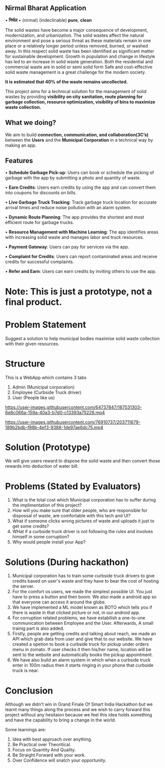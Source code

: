 
## Nirmal Bharat Application


 • **निर्मल** • (nirmal) (indeclinable)
 **pure**, **clean** 

The solid wastes have become a major consequence of development, modernization, and urbanization. The solid wastes affect the natural environment and pose a serious threat as these materials remain in one place or a relatively longer period unless removed, burned, or washed away. In this respect solid waste has been identified as significant matter for sustainable development. Growth in population and change in lifestyle has led to an increase In solid waste generation. Both the residential and commercial waste are in solid or semi solid form Safe and cost-effective solid waste management is a great challenge for the modern society.

**It is estimated that 40% of the waste remains uncollected.**

This project aims for a technical solution for the management of solid wastes by providing **visibility on city sanitation, route planning for garbage collection, resource optimization, visibility of bins to maximize waste collection.**
## What we doing?


We aim to build **connection, communication, and collaboration(3C’s)** between the **Users** and the **Municipal Corporation** in a technical way by making an app. 
## Features

• **Schedule Garbage Pick-up**: Users can book or schedule the picking of garbage with the app by submitting a photo and quantity of waste.

• **Earn Credits**: Users earn credits by using the app and can convert them into coupons for discounts on bills.

• **Live Garbage Truck Tracking**: Track garbage truck location for accurate arrival times and reduce noise pollution with an alarm system.

• **Dynamic Route Planning**: The app provides the shortest and most efficient route for garbage trucks.

• **Resource Management with Machine Learning**: The app identifies areas with increasing solid waste and manages labor and truck resources.

• **Payment Gateway**: Users can pay for services via the app.

• **Complaint for Credits**: Users can report contaminated areas and receive credits for successful complaints.

• **Refer and Earn**: Users can earn credits by inviting others to use the app.


# Note: This is just a prototype, not a final product.
# Problem Statement
Suggest a solution to help municipal bodies maximise solid waste collection with their given resources.

# Structure
This is a WebApp which contains 3 tabs
1. Admin (Municipal corporation)
2. Employee (Curbside Truck driver)
3. User (People like us)




https://user-images.githubusercontent.com/64737847/187531303-6e8c066a-159a-40a3-b7d0-c13393a75228.mp4


https://user-images.githubusercontent.com/76910737/203711679-189b2bdb-f88b-4ef3-9388-1de97ae6dc75.mp4



# Solution (Prototype)
We will give users reward to dispose the solid waste and then convert those rewards into deduction of water bill. 

# Problems (Stated by Evaluators)
1. What is the total cost which Municipal corporation has to suffer during the implimentation of this project?
2. How will you make sure that older people, who are responsible for dispossal of waste, are comfortable with this tech and UI?
3. What if someone clicks wrong pictures of waste and uploads it just to get some credits?
4. WHat if a curbside truck driver is not following the rules and involves himself in some corruption?
5. Why would people install your App?

# Solutions (During hackathon)
1. Municipal corporation has to train some curbside truck drivers to give credits based on user's waste and they have to bear the cost of hosting the server.
2. For the comfort os users, we made the simplest possible UI. You just have to press a button and then boom. We also made a android app so that everyone can access it around the globe.
3. We have implemented a ML model known as BOTO which tells you if there is waste in that clicked picture or not, in our android app.
4. For corruption related problems, we have estabilish a one-to-one communication between Employee and the User. Afterwards, A small trainig part is also added.
5. Firstly, people are getting credits and talking about reach, we made an API which grab data from user and give that to our website. We have created a opetion to book a curbside truck for pickup under orders menu in zomato. If user checks it then his/her name, location will be sent to the website and automatically books the pickup appointment.
6. We have also build an alarm system in which when a curbside truck enter in 100m radius then it starts ringing in your phone that curbside truck is near.

# Conclusion
Although we didn't win in Grand Finale Of Smart India Hackathon but we learnt many things along the process and we wish to carry forward this project without any hesitaion because we feel this idea holds something and have the capability to bring a change in the world.

Some learnings are:
1. Idea with best approach over anything. 
2. Be Practical over Theoritical.
3. Focus on Quantity And Quality.
4. Be Straight Forward with your work.
5. Over Confidence will snatch your opportunity.


